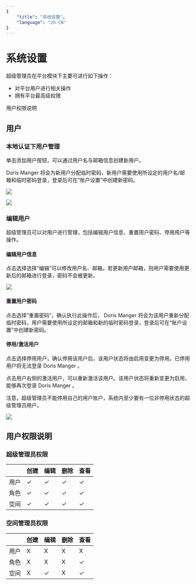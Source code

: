 ```yaml
---
{
    "title": "系统设置",
    "language": "zh-CN"
}
---
```


<!-- 
Licensed to the Apache Software Foundation (ASF) under one
or more contributor license agreements.  See the NOTICE file
distributed with this work for additional information
regarding copyright ownership.  The ASF licenses this file
to you under the Apache License, Version 2.0 (the
"License"); you may not use this file except in compliance
with the License.  You may obtain a copy of the License at

  http://www.apache.org/licenses/LICENSE-2.0

Unless required by applicable law or agreed to in writing,
software distributed under the License is distributed on an
"AS IS" BASIS, WITHOUT WARRANTIES OR CONDITIONS OF ANY
KIND, either express or implied.  See the License for the
specific language governing permissions and limitations
under the License.
-->

# 系统设置

超级管理员在平台模块下主要可进行如下操作：

- 对平台用户进行相关操作
- 拥有平台最高级权限

用户权限说明

## 用户

### 本地认证下用户管理

单击添加用户按钮，可以通过用户名与邮箱信息创建新用户。

 Doris Manger 将会为新用户分配临时密码，新用户需要使用所设定的用户名/邮箱和临时密码登录，登录后可在“账户设置”中创建新密码。

![](/images/doris-manager/systemsettings-1.png)

![](/images/doris-manager/systemsettings-2.png)


### 编辑用户

超级管理员可以对用户进行管理，包括编辑用户信息、重置用户密码、停用用户等操作。

#### 编辑用户信息

点击选择选择“编辑”可以修改用户名、邮箱。若更新用户邮箱，则用户需要使用更新后的邮箱进行登录，密码不会被更新。

![](/images/doris-manager/systemsettings-3.png)

#### 重置用户密码

点击选择“重置密码”，确认执行此操作后， Doris Manger 将会为该用户重新分配临时密码，用户需要使用所设定的邮箱和新的临时密码登录，登录后可在“账户设置”中创建新密码。


#### 停用/激活用户

点击选择停用用户，确认停用该用户后，该用户状态将由启用变更为停用。已停用用户将无法登录 Doris Manger 。

点击用户右侧的激活用户，可以重新激活该用户。该用户状态将重新变更为启用，能够再次登录 Doris Manger 。

注意，超级管理员不能停用自己的用户账户，系统内至少要有一位非停用状态的超级管理员用户。

![](/images/doris-manager/systemsettings-4.png)


## 用户权限说明

### 超级管理员权限
|   | 创建  | 编辑  | 删除  | 查看  |
|:----------|:----------|:----------|:----------|:----------|
| 用户    | ✓    | ✓    | ✓    | ✓    |
| 角色    | ✓    | ✓    | ✓    | ✓    |
| 空间    | ✓    | ✓    | ✓    | ✓    |

### 空间管理员权限
|   | 创建  | 编辑  | 删除  | 查看  |
|:----------|:----------|:----------|:----------|:----------|
| 用户    | X    | X    | X    | X    |
| 角色    | X    | X    | X    | ✓    |
| 空间    | X    | ✓    | X    | ✓    |

